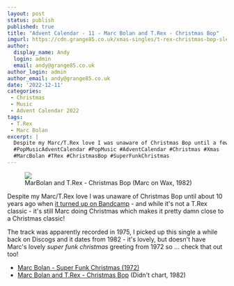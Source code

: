 ```yaml
---
layout: post
status: publish
published: true
title: "Advent Calendar - 11 - Marc Bolan and T.Rex - Christmas Bop"
imgurl: https://cdn.grange85.co.uk/xmas-singles/t-rex-christmas-bop-sleeve.jpg
author:
  display_name: Andy
  login: admin
  email: andy@grange85.co.uk
author_login: admin
author_email: andy@grange85.co.uk
date: '2022-12-11'
categories:
 - Christmas
 - Music
 - Advent Calendar 2022
tags:
 - T.Rex
 - Marc Bolan
excerpt: |
  Despite my Marc/T.Rex love I was unaware of Christmas Bop until a few years ago when it turned up on Bandcamp - and while it's not a T.Rex classic - it's still Marc doing Christmas so ... pretty close! Have a Super Funk Christmas!
  #PopMusicAdventCalendar #PopMusic #AdventCalendar #Christmas #Xmas
  #MarcBolan #TRex #ChristmasBop #SuperFunkChristmas
---
```

<figure class="aligncenter"><img src="https://cdn.grange85.co.uk/xmas-singles/t-rex-christmas-bop-sleeve.jpg" class="img-responsive" /><figcaption>MarBolan and T.Rex - Christmas Bop (Marc on Wax, 1982)</figcaption></figure>

Despite my Marc/T.Rex love I was unaware of Christmas Bop until about 10 years ago when [it turned up on Bandcamp](https://bolan-boogie.bandcamp.com/album/t-rexmas) - and while it's not a T.Rex classic - it's still Marc doing Christmas which makes it pretty damn close to a Christmas classic!

The track was apparently recorded in 1975, I picked up this single a while back on Discogs and it dates from 1982 - it's lovely, but doesn't have Marc's lovely _super funk christmas_ greeting from 1972 so ... check that out too!

 - [Marc Bolan - Super Funk Christmas (1972)](https://www.youtube.com/watch?v=12UozvZvk30) 
 - [Marc Bolan and T.Rex - Christmas Bop](https://www.youtube.com/watch?v=IOpNUK1EHYA) (Didn't chart, 1982)

